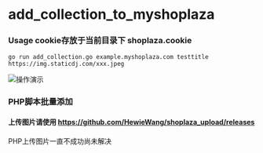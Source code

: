 # add_collection_to_myshoplaza
### Usage cookie存放于当前目录下  shoplaza.cookie

```
go run add_collection.go example.myshoplaza.com testtitle https://img.staticdj.com/xxx.jpeg
```
![操作演示](https://s3.bmp.ovh/imgs/2022/01/6eade5f51d1fb2af.gif)
### PHP脚本批量添加
#### 上传图片请使用 https://github.com/HewieWang/shoplaza_upload/releases
PHP上传图片一直不成功尚未解决
